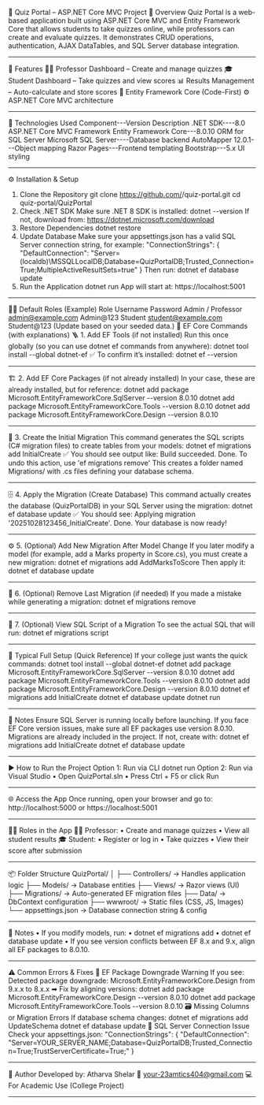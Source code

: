 🧩 Quiz Portal – ASP.NET Core MVC Project
📘 Overview
Quiz Portal is a web-based application built using ASP.NET Core MVC and Entity Framework Core that allows students to take quizzes online, while professors can create and evaluate quizzes.
It demonstrates CRUD operations, authentication, AJAX DataTables, and SQL Server database integration.
________________________________________
🚀 Features
🧑‍🏫 Professor Dashboard – Create and manage quizzes
🎓 Student Dashboard – Take quizzes and view scores
📊 Results Management – Auto-calculate and store scores
💾 Entity Framework Core (Code-First)
⚙️ ASP.NET Core MVC architecture
________________________________________
🧰 Technologies Used
Component---Version	Description
.NET SDK----8.0	ASP.NET Core MVC Framework
Entity Framework Core---8.0.10	ORM for SQL Server
Microsoft SQL Server----Database backend
AutoMapper	12.0.1---Object mapping
Razor Pages---Frontend templating
Bootstrap---5.x	UI styling
________________________________________
⚙️ Installation & Setup
1. Clone the Repository
git clone https://github.com/<your-username>/quiz-portal.git
cd quiz-portal/QuizPortal
2. Check .NET SDK
Make sure .NET 8 SDK is installed:
dotnet --version
If not, download from: https://dotnet.microsoft.com/download
3. Restore Dependencies
dotnet restore
4. Update Database
Make sure your appsettings.json has a valid SQL Server connection string, for example:
"ConnectionStrings": {
  "DefaultConnection": "Server=(localdb)\\MSSQLLocalDB;Database=QuizPortalDB;Trusted_Connection=True;MultipleActiveResultSets=true"
}
Then run:
dotnet ef database update
5. Run the Application
dotnet run
App will start at:
https://localhost:5001
________________________________________
🧑‍💻 Default Roles (Example)
Role	Username	Password
Admin / Professor	admin@example.com	Admin@123
Student	student@example.com	Student@123
(Update based on your seeded data.)
🧰 EF Core Commands (with explanations)
🪜 1. Add EF Tools (if not installed)
Run this once globally (so you can use dotnet ef commands from anywhere):
dotnet tool install --global dotnet-ef
✅ To confirm it’s installed:
dotnet ef --version
________________________________________
🏗️ 2. Add EF Core Packages (if not already installed)
In your case, these are already installed, but for reference:
dotnet add package Microsoft.EntityFrameworkCore.SqlServer --version 8.0.10
dotnet add package Microsoft.EntityFrameworkCore.Tools --version 8.0.10
dotnet add package Microsoft.EntityFrameworkCore.Design --version 8.0.10
________________________________________
🧱 3. Create the Initial Migration
This command generates the SQL scripts (C# migration files) to create tables from your models:
dotnet ef migrations add InitialCreate
✅ You should see output like:
Build succeeded.
Done. To undo this action, use 'ef migrations remove'
This creates a folder named Migrations/ with .cs files defining your database schema.
________________________________________
🗄️ 4. Apply the Migration (Create Database)
This command actually creates the database (QuizPortalDB) in your SQL Server using the migration:
dotnet ef database update
✅ You should see:
Applying migration '20251028123456_InitialCreate'.
Done.
Your database is now ready!
________________________________________
⚙️ 5. (Optional) Add New Migration After Model Change
If you later modify a model (for example, add a Marks property in Score.cs), you must create a new migration:
dotnet ef migrations add AddMarksToScore
Then apply it:
dotnet ef database update
________________________________________
🧹 6. (Optional) Remove Last Migration (if needed)
If you made a mistake while generating a migration:
dotnet ef migrations remove
________________________________________
📜 7. (Optional) View SQL Script of a Migration
To see the actual SQL that will run:
dotnet ef migrations script
________________________________________
🧩 Typical Full Setup (Quick Reference)
If your college just wants the quick commands:
dotnet tool install --global dotnet-ef
dotnet add package Microsoft.EntityFrameworkCore.SqlServer --version 8.0.10
dotnet add package Microsoft.EntityFrameworkCore.Tools --version 8.0.10
dotnet add package Microsoft.EntityFrameworkCore.Design --version 8.0.10
dotnet ef migrations add InitialCreate
dotnet ef database update
dotnet run
________________________________________
🧾 Notes
Ensure SQL Server is running locally before launching.
If you face EF Core version issues, make sure all EF packages use version 8.0.10.
Migrations are already included in the project. If not, create with:
dotnet ef migrations add InitialCreate
dotnet ef database update
________________________________________

▶️ How to Run the Project
Option 1: Run via CLI
dotnet run
Option 2: Run via Visual Studio
•	Open QuizPortal.sln
•	Press Ctrl + F5 or click Run
________________________________________
🌐 Access the App
Once running, open your browser and go to:
http://localhost:5000
or
https://localhost:5001
________________________________________
👨‍🏫 Roles in the App
🧑‍🏫 Professor:
•	Create and manage quizzes
•	View all student results
🎓 Student:
•	Register or log in
•	Take quizzes
•	View their score after submission
________________________________________
📦 Folder Structure
QuizPortal/
│
├── Controllers/          → Handles application logic
├── Models/               → Database entities
├── Views/                → Razor views (UI)
├── Migrations/           → Auto-generated EF migration files
├── Data/                 → DbContext configuration
├── wwwroot/              → Static files (CSS, JS, Images)
└── appsettings.json      → Database connection string & config
________________________________________
🧠 Notes
•	If you modify models, run:
•	dotnet ef migrations add <MigrationName>
•	dotnet ef database update
•	If you see version conflicts between EF 8.x and 9.x, align all EF packages to 8.0.10.
________________________________________
⚠️ Common Errors & Fixes
🧩 EF Package Downgrade Warning
If you see:
Detected package downgrade: Microsoft.EntityFrameworkCore.Design from 9.x.x to 8.x.x
➡ Fix by aligning versions:
dotnet add package Microsoft.EntityFrameworkCore.Design --version 8.0.10
dotnet add package Microsoft.EntityFrameworkCore.Tools --version 8.0.10
🗃️ Missing Columns or Migration Errors
If database schema changes:
dotnet ef migrations add UpdateSchema
dotnet ef database update
🔗 SQL Server Connection Issue
Check your appsettings.json:
"ConnectionStrings": {
  "DefaultConnection": "Server=YOUR_SERVER_NAME;Database=QuizPortalDB;Trusted_Connection=True;TrustServerCertificate=True;"
}
________________________________________
🏁 Author
Developed by: Atharva Shelar
📧 your-23amtics404@gmail.com
💻 For Academic Use (College Project)
________________________________________

